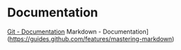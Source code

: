 # Documentation
[Git - Documentation](https://git-scm.com/doc)
Markdown - Documentation](https://guides.github.com/features/mastering-markdown)

